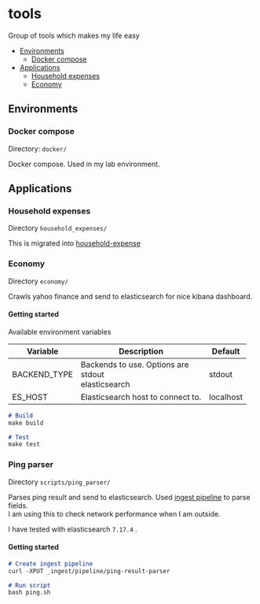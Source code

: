 # tools
Group of tools which makes my life easy

* [Environments](#environments)
  * [Docker compose](#docker-compose)
* [Applications](#applications)
  * [Household expenses](#household-expenses)
  * [Economy](#economy)

## Environments
### Docker compose

Directory: `docker/`

Docker compose. Used in my lab environment.

## Applications
### Household expenses

Directory `household_expenses/`

This is migrated into [household-expense](https://github.com/yuwtennis/household-expense)

### Economy

Directory `economy/`

Crawls yahoo finance and send to elasticsearch for nice kibana dashboard.

#### Getting started

Available environment variables

| Variable    | Description                                             | Default    |
|-----|---------------------------------------------------------|-----|
| BACKEND_TYPE    | Backends to use. Options are<br>stdout<br>elasticsearch | stdout    |
| ES_HOST    | Elasticsearch host to connect to.                       | localhost    |


```markdown
# Build
make build

# Test
make test
```

### Ping parser

Directory `scripts/ping_parser/`

Parses ping result and send to elasticsearch. Used [ingest pipeline](https://www.elastic.co/guide/en/elasticsearch/reference/7.17/ingest.html) to parse fields.  
I am using this to check network performance when I am outside.

I have tested with elasticsearch `7.17.4` .

#### Getting started

```markdown
# Create ingest pipeline
curl -XPUT _ingest/pipeline/ping-result-parser

# Run script
bash ping.sh
```